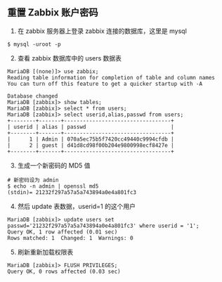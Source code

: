 ## 重置 Zabbix 账户密码

1. 在 zabbix 服务器上登录 zabbix 连接的数据库，这里是 mysql

``` shell
$ mysql -uroot -p
```

2. 查看 zabbix 数据库中的 users 数据表

```shell
MariaDB [(none)]> use zabbix;
Reading table information for completion of table and column names
You can turn off this feature to get a quicker startup with -A

Database changed
MariaDB [zabbix]> show tables;
MariaDB [zabbix]> select * from users;
MariaDB [zabbix]> select userid,alias,passwd from users;
+--------+-------+----------------------------------+
| userid | alias | passwd                           |
+--------+-------+----------------------------------+
|      1 | Admin | 070a5ec75b5f7420cc49440c9994cfdb |
|      2 | guest | d41d8cd98f00b204e9800998ecf8427e |
+--------+-------+----------------------------------+
```

3.  生成一个新密码的 MD5 值

```shell
# 新密码设为 admin
$ echo -n admin | openssl md5
(stdin)= 21232f297a57a5a743894a0e4a801fc3
```

4. 然后 update 表数据，userid=1 的这个用户

``` shell
MariaDB [zabbix]> update users set  passwd='21232f297a57a5a743894a0e4a801fc3' where userid = '1';
Query OK, 1 row affected (0.01 sec)
Rows matched: 1  Changed: 1  Warnings: 0
```

5. 刷新重新加载权限表

``` shell
MariaDB [zabbix]> FLUSH PRIVILEGES;
Query OK, 0 rows affected (0.03 sec)
```

